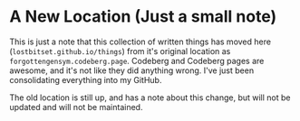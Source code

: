# A New Location (Just a small note)

This is just a note that this collection of written things has moved here (`lostbitset.github.io/things`) from it's original location as `forgottengensym.codeberg.page`. Codeberg and Codeberg pages are awesome, and it's not like they did anything wrong. I've just been consolidating everything into my GitHub. 

The old location is still up, and has a note about this change, but will not be updated and will not be maintained. 
